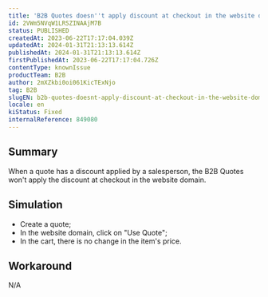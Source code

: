 ```yaml
---
title: 'B2B Quotes doesn''t apply discount at checkout in the website domain'
id: 2VWm5NVqW1LRSZINAAjM7B
status: PUBLISHED
createdAt: 2023-06-22T17:17:04.039Z
updatedAt: 2024-01-31T21:13:13.614Z
publishedAt: 2024-01-31T21:13:13.614Z
firstPublishedAt: 2023-06-22T17:17:04.726Z
contentType: knownIssue
productTeam: B2B
author: 2mXZkbi0oi061KicTExNjo
tag: B2B
slugEN: b2b-quotes-doesnt-apply-discount-at-checkout-in-the-website-domain
locale: en
kiStatus: Fixed
internalReference: 849080
---
```


## Summary


When a quote has a discount applied by a salesperson, the B2B Quotes won't apply the discount at checkout in the website domain.


##

## Simulation



- Create a quote;
- In the website domain, click on "Use Quote";
- In the cart, there is no change in the item's price.


##

## Workaround


N/A



